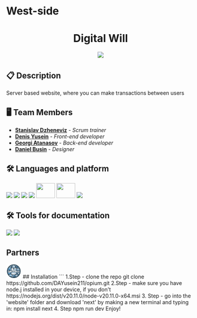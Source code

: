 # West-side

<h1 align="center">Digital Will</h1>

<p align="center">
<img src = "https://cdn.discordapp.com/attachments/941331379516473386/1196199670876225556/West-Side_logo.png?ex=65b6c2c1&is=65a44dc1&hm=fdf217b9dff3186b5c604e82fe94c378bfc1f0d6adefda769df264ad68e134a1&">
</p>
 

## 📋 Description    
Server based website, where you can make transactions between users

## 🖥 Team Members
* <a href="https://github.com/SDDzheneviz21">**Stanislav Dzheneviz**</a> - *Scrum trainer*
* <a href="https://github.com/DAYusein211">**Denis Yusein**</a> - *Front-end developer* 
* <a href="https://github.com/GAAtanasov21">**Georgi Atanasov**</a> - *Back-end developer* 
* <a href="https://github.com/DRBuzin21">**Daniel Busin**</a> - *Designer* 

## 🛠️ Languages and platform

<p align="left"> 
  <img src="https://d2nir1j4sou8ez.cloudfront.net/wp-content/uploads/2021/12/nextjs-boilerplate-logo.png" width = "40px"/>
  <img src="https://upload.wikimedia.org/wikipedia/commons/thumb/9/9a/Visual_Studio_Code_1.35_icon.svg/512px-Visual_Studio_Code_1.35_icon.svg.png" width = "40px"/>
  <img src="https://static-00.iconduck.com/assets.00/github-icon-2048x2048-eyd5tyuo.png" width = "40px"/>
 <img src="https://cdn.worldvectorlogo.com/logos/gsap-greensock.svg" width = "40px"/>
  <img src="https://seeklogo.com/images/T/tailwind-css-logo-5AD4175897-seeklogo.com.png" width = "50px" height = "40px"/>
 <img src="https://global.discourse-cdn.com/standard17/uploads/threejs/original/2X/e/e4f86d2200d2d35c30f7b1494e96b9595ebc2751.png" width = "50px" height = "40px"/>
  <img src="https://cdn.icon-icons.com/icons2/2415/PNG/512/mongodb_original_logo_icon_146424.png" width = "40px"/>
</p>

## 🛠️ Tools for documentation
  <img src="https://cdn.worldvectorlogo.com/logos/powerpoint-2.svg" width = "40px"/> <img src="https://cdn.worldvectorlogo.com/logos/word-1.svg" width = "40px"/>

## Partners 
<img src="/Documents/Logo.png" width = "40px"/>
## Installation
```
1.Step - clone the repo
git clone https://github.com/DAYusein211/opium.git
2.Step - make sure you have node.j installed in your device, if you don't
https://nodejs.org/dist/v20.11.0/node-v20.11.0-x64.msi
3. Step - go into the 'website' folder and download 'next' by making a new terminal and typing in:
npm install next
4. Step npm run dev
Enjoy!

  
